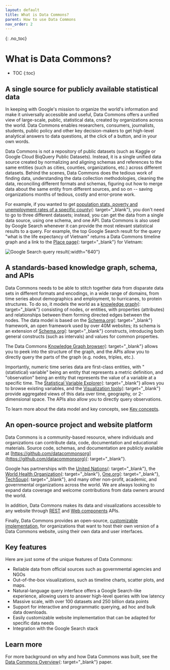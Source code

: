 ```yaml
---
layout: default
title: What is Data Commons?
parent: How to use Data Commons
nav_order: 2
---
```


{: .no_toc}
# What is Data Commons?

* TOC
{:toc}

## A single source for publicly available statistical data

In keeping with Google's mission to organize the world's information and make it universally accessible and useful, Data Commons offers a unified view of large-scale, public, statistical data, created by organizations across the world. Data Commons enables researchers, consumers, journalists, students, public policy and other key decision-makers to get high-level analytical answers to data questions, at the click of a button, and in your own words. 

Data Commons is not a repository of public datasets (such as Kaggle or Google Cloud BiqQuery Public Datasets). Instead, it is a single unified data source created by normalizing and aligning schemas and references to the same entities (such as cities, counties, organizations, etc.) across different datasets. Behind the scenes, Data Commons does the tedious work of finding data, understanding the data collection methodologies, cleaning the data, reconciling different formats and schemas, figuring out how to merge data about the same entity from different sources, and so on -- saving organizations months of tedious, costly and error-prone work. 

For example, if you wanted to get [population stats, poverty and unemployment rates of a specific county](https://datacommons.org/place/geoId/06081){: target="_blank"}, you don't need to go to three different datasets; instead, you can get the data from a single data source, using one schema, and one API. Data Commons is also used by Google Search whenever it can provide the most relevant statistical results to a query. For example, the top Google Search result for the query "what is the life expectancy of Vietnam" returns a Data Commons timeline graph and a link to the [Place page](https://datacommons.org/place/country/VNM?utm_medium=explore&mprop=lifeExpectancy&popt=Person&hl=en){: target="_blank"} for Vietnam:

![Google Search query result]({{site.url}}/assets/images/dc/dcoverview1.png){:width="640"}



## A standards-based knowledge graph, schema, and APIs

Data Commons needs to be able to stitch together data from disparate data sets in different formats and encodings, in a wide range of domains, from time series about demographics and employment, to hurricanes, to protein structures. To do so, it models the world as a [knowledge graph](https://blog.google/products/search/introducing-knowledge-graph-things-not/){: target="_blank"} consisting of nodes, or entities, with properties (attributes) and relationships between them forming directed edges between the nodes. The data model is based on the [Schema.org](https://www.schema.org){: target="_blank"} framework, an open framework used by over 40M websites; its schema is an extension of [Schema.org](https://www.schema.org/docs/schemas.html){: target="_blank"} constructs, introducing both general constructs (such as intervals) and values for common properties. 

The Data Commons [Knowledge Graph browser](https://datacommons.org/browser/){: target="_blank"} allows you to peek into the structure of the graph, and the APIs allow you to directly query the parts of the graph (e.g. nodes, triples, etc.).

Importantly, numeric time series data are first-class entities, with "(statistical) variable" being an entity that represents a metric definition, and "observation" being an entity that represents the value of a variable at a specific time. The [Statistical Variable Explorer](https://datacommons.org/tools/statvar){: target="_blank"} allows you to browse existing variables, and the [Visualization tools](https://datacommons.org/tools/visualization){: target="_blank"} provide aggregated views of this data over time, geography, or 2-dimensional space. The APIs also allow you to directly query observations. 

To learn more about the data model and key concepts, see [Key concepts](data_model.md).

## An open-source project and website platform

Data Commons is a community-based resource, where individuals and organizations can contribute data, code, documentation and educational materials. Source code, schemas, and documentation are publicly available at [https://github.com/datacommonsorg](https://github.com/datacommonsorg){: target="_blank"}. 

Google has partnerships with the [United Nations](https://unstats.un.org/UNSDWebsite/undatacommons/sdgs){: target="_blank"}, the [World Health Organization](https://unstats.un.org/UNSDWebsite/undatacommons/areas/1471028664){: target="_blank"}, [One.org](https://datacommons.one.org/){: target="_blank"}, [TechSoup](https://publicdata.techsoup.org/){: target="_blank"}, and many other non-profit, academic, and governmental organizations across the world. We are always looking to expand data coverage and welcome contributions from data owners around the world.

In addition, Data Commons makes its data and visualizations accessible to any website through [REST](/api/rest/v2/index.html) and [Web components](/api/web_components/index.html) APIs. 

Finally, Data Commons provides an open-source, [customizable implementation](/custom_dc/index.html), for organizations that want to host their own version of a Data Commons website, using their own data and user interfaces. 

## Key features

Here are just some of the unique features of Data Commons:

-  Reliable data from official sources such as governmental agencies and NGOs 
-  Out-of-the-box visualizations, such as timeline charts, scatter plots, and maps.
-  Natural-language query interface offers a Google Search-like experience, allowing users to answer high-level queries with low latency
-  Massive scale, with over 100 datasets and 250 billion data points
-  Support for interactive and programmatic querying, ad hoc and bulk data downloads.
-  Easily customizable website implementation that can be adapted for specific data needs
-  Integration with the Google Search stack 

## Learn more

For more background on why and how Data Commons was built, see the [Data Commons Overview](https://arxiv.org/abs/2309.13054){: target="_blank"} paper.